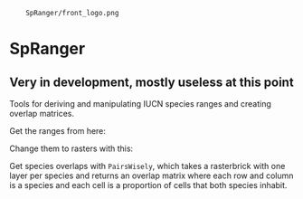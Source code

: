

        SpRanger/front_logo.png

# SpRanger

## Very in development, mostly useless at this point

Tools for deriving and manipulating IUCN species ranges and creating overlap matrices.

Get the ranges from here: 

Change them to rasters with this:

Get species overlaps with `PairsWisely`, which takes a rasterbrick with one layer per species and returns an overlap matrix where each row and column is a species and each cell is a proportion of cells that both species inhabit.
